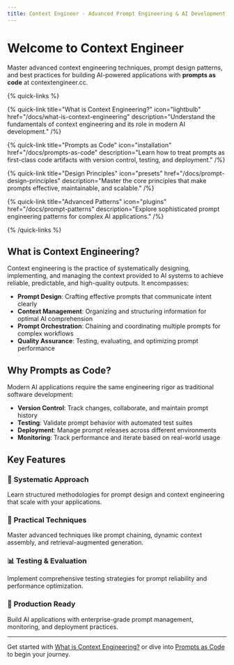 ```yaml
---
title: Context Engineer - Advanced Prompt Engineering & AI Development
---
```


# Welcome to Context Engineer

Master advanced context engineering techniques, prompt design patterns, and best practices for building AI-powered applications with **prompts as code** at contextengineer.cc.

{% quick-links %}

{% quick-link title="What is Context Engineering?" icon="lightbulb" href="/docs/what-is-context-engineering" description="Understand the fundamentals of context engineering and its role in modern AI development." /%}

{% quick-link title="Prompts as Code" icon="installation" href="/docs/prompts-as-code" description="Learn how to treat prompts as first-class code artifacts with version control, testing, and deployment." /%}

{% quick-link title="Design Principles" icon="presets" href="/docs/prompt-design-principles" description="Master the core principles that make prompts effective, maintainable, and scalable." /%}

{% quick-link title="Advanced Patterns" icon="plugins" href="/docs/prompt-patterns" description="Explore sophisticated prompt engineering patterns for complex AI applications." /%}

{% /quick-links %}

## What is Context Engineering?

Context engineering is the practice of systematically designing, implementing, and managing the context provided to AI systems to achieve reliable, predictable, and high-quality outputs. It encompasses:

- **Prompt Design**: Crafting effective prompts that communicate intent clearly
- **Context Management**: Organizing and structuring information for optimal AI comprehension
- **Prompt Orchestration**: Chaining and coordinating multiple prompts for complex workflows
- **Quality Assurance**: Testing, evaluating, and optimizing prompt performance

## Why Prompts as Code?

Modern AI applications require the same engineering rigor as traditional software development:

- **Version Control**: Track changes, collaborate, and maintain prompt history
- **Testing**: Validate prompt behavior with automated test suites
- **Deployment**: Manage prompt releases across different environments
- **Monitoring**: Track performance and iterate based on real-world usage

## Key Features

### 🎯 **Systematic Approach**
Learn structured methodologies for prompt design and context engineering that scale with your applications.

### 🔧 **Practical Techniques**
Master advanced techniques like prompt chaining, dynamic context assembly, and retrieval-augmented generation.

### 📊 **Testing & Evaluation**
Implement comprehensive testing strategies for prompt reliability and performance optimization.

### 🚀 **Production Ready**
Build AI applications with enterprise-grade prompt management, monitoring, and deployment practices.

---

Get started with [What is Context Engineering?](/docs/what-is-context-engineering) or dive into [Prompts as Code](/docs/prompts-as-code) to begin your journey.
